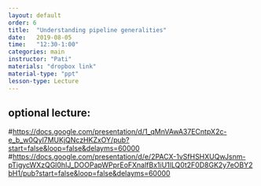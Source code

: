 ```yaml
---
layout: default
order: 6
title:  "Understanding pipeline generalities"
date:   2019-08-05
time:   "12:30-1:00"
categories: main
instructor: "Pati"
materials: "dropbox link"
material-type: "ppt"
lesson-type: Lecture
---
```


## optional lecture: 
#https://docs.google.com/presentation/d/1_qMnVAwA37ECntpX2c-e_b_w0Qyl7MUKjQNczHKZxOY/pub?start=false&loop=false&delayms=60000
#https://docs.google.com/presentation/d/e/2PACX-1vSfHSHXUQwJsnm-pTigycWXzQGl0hIJ_DOOPapWPprEoFXnalfBx1iU1lLQ0t2F0D8GK2y7eOBY2bH1/pub?start=false&loop=false&delayms=60000

